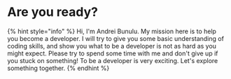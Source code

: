 # Are you ready?

{% hint style="info" %}
Hi, I'm Andrei Bunulu. My mission here is to help you become a developer. I will try to give you some basic understanding of coding skills, and show you what to be a developer is not as hard as you might expect. Please try to spend some time with me and don't give up if you stuck on something! To be a developer is very exciting. Let's explore something together.
{% endhint %}

## 




